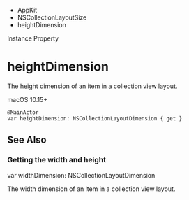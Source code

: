

- AppKit
- NSCollectionLayoutSize
-  heightDimension 

Instance Property

# heightDimension

The height dimension of an item in a collection view layout.

macOS 10.15+

``` source
@MainActor
var heightDimension: NSCollectionLayoutDimension { get }
```

## See Also

### Getting the width and height

var widthDimension: NSCollectionLayoutDimension

The width dimension of an item in a collection view layout.

